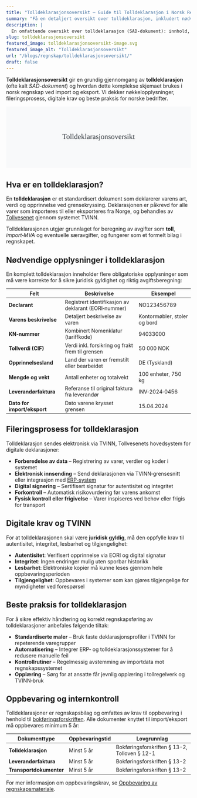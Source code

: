 ```yaml
---
title: "Tolldeklarasjonsoversikt – Guide til Tolldeklarasjon i Norsk Regnskap"
summary: "Få en detaljert oversikt over tolldeklarasjon, inkludert nødvendige opplysninger, fileringsprosess, digitale krav og beste praksis for norske bedrifter."
description: |
  En omfattende oversikt over tolldeklarasjon (SAD-dokument): innhold, prosess, krav og regnskapsføring ved import og eksport til/fra Norge.
slug: tolldeklarasjonsoversikt
featured_image: tolldeklarasjonsoversikt-image.svg
featured_image_alt: "Tolldeklarasjonsoversikt"
url: "/blogs/regnskap/tolldeklarasjonsoversikt/"
draft: false
---
```


**Tolldeklarasjonsoversikt** gir en grundig gjennomgang av **tolldeklarasjon** (ofte kalt *SAD-dokument*) og hvordan dette komplekse skjemaet brukes i norsk regnskap ved import og eksport. Vi dekker nøkkelopplysninger, fileringsprosess, digitale krav og beste praksis for norske bedrifter.

![Tolldeklarasjonsoversikt](tolldeklarasjonsoversikt-image.svg)

## Hva er en tolldeklarasjon?

En **tolldeklarasjon** er et standardisert dokument som deklarerer varens art, verdi og opprinnelse ved grensekryssing. Deklarasjonen er påkrevd for alle varer som importeres til eller eksporteres fra Norge, og behandles av [Tollvesenet](/blogs/regnskap/hva-er-toll "Hva er Toll? Toll og Tollbehandling i Norge") gjennom systemet TVINN.

Tolldeklarasjonen utgjør grunnlaget for beregning av avgifter som **toll**, *import‑MVA* og eventuelle særavgifter, og fungerer som et formelt bilag i regnskapet.

## Nødvendige opplysninger i tolldeklarasjon

En komplett tolldeklarasjon inneholder flere obligatoriske opplysninger som må være korrekte for å sikre juridisk gyldighet og riktig avgiftsberegning:

| **Felt**                  | **Beskrivelse**                                     | **Eksempel**                      |
|---------------------------|-----------------------------------------------------|-----------------------------------|
| **Declarant**             | Registrert identifikasjon av deklarant (EORI‑nummer) | NO123456789                       |
| **Varens beskrivelse**    | Detaljert beskrivelse av varen                      | Kontormøbler, stoler og bord      |
| **KN‑nummer**             | Kombinert Nomenklatur (tariffkode)                  | 94033000                          |
| **Tollverdi (CIF)**       | Verdi inkl. forsikring og frakt frem til grensen    | 50 000 NOK                        |
| **Opprinnelsesland**      | Land der varen er fremstilt eller bearbeidet         | DE (Tyskland)                     |
| **Mengde og vekt**        | Antall enheter og totalvekt                          | 100 enheter, 750 kg               |
| **Leverandørfaktura**     | Referanse til original faktura fra leverandør       | INV‑2024‑0456                     |
| **Dato for import/eksport**| Dato varene krysset grensen                         | 15.04.2024                        |

## Fileringsprosess for tolldeklarasjon

Tolldeklarasjon sendes elektronisk via TVINN, Tollvesenets hovedsystem for digitale deklarasjoner:

* **Forberedelse av data** – Registrering av varer, verdier og koder i systemet
* **Elektronisk innsending** – Send deklarasjonen via TVINN‑grensesnitt eller integrasjon med [ERP‑system](/blogs/regnskap/hva-er-erp-system "Hva er ERP‑system?")
* **Digital signering** – Sertifisert signatur for autentisitet og integritet
* **Forkontroll** – Automatisk risikovurdering før varens ankomst
* **Fysisk kontroll eller frigivelse** – Varer inspiseres ved behov eller frigis for transport

## Digitale krav og TVINN

For at tolldeklarasjonen skal være **juridisk gyldig**, må den oppfylle krav til autentisitet, integritet, lesbarhet og tilgjengelighet:

* **Autentisitet**: Verifisert opprinnelse via EORI og digital signatur
* **Integritet**: Ingen endringer mulig uten sporbar historikk
* **Lesbarhet**: Elektroniske kopier må kunne leses gjennom hele oppbevaringsperioden
* **Tilgjengelighet**: Oppbevares i systemer som kan gjøres tilgjengelige for myndigheter ved forespørsel

## Beste praksis for tolldeklarasjon

For å sikre effektiv håndtering og korrekt regnskapsføring av tolldeklarasjoner anbefales følgende tiltak:

* **Standardiserte maler** – Bruk faste deklarasjonsprofiler i TVINN for repeterende varegrupper
* **Automatisering** – Integrer ERP‑ og tolldeklarasjonssystemer for å redusere manuelle feil
* **Kontrollrutiner** – Regelmessig avstemming av importdata mot regnskapssystemet
* **Opplæring** – Sørg for at ansatte får jevnlig opplæring i tollregelverk og TVINN‑bruk

## Oppbevaring og internkontroll

Tolldeklarasjoner er regnskapsbilag og omfattes av krav til oppbevaring i henhold til [bokføringsforskriften](/blogs/regnskap/hva-er-bokforingsforskriften "Hva er Bokføringsforskriften?"). Alle dokumenter knyttet til import/eksport må oppbevares minimum 5 år:

| **Dokumenttype**         | **Oppbevaringstid** | **Lovgrunnlag**                               |
|--------------------------|---------------------|------------------------------------------------|
| **Tolldeklarasjon**      | Minst 5 år          | Bokføringsforskriften § 13-2, Tolloven § 12-1  |
| **Leverandørfaktura**    | Minst 5 år          | Bokføringsforskriften § 13-2                  |
| **Transportdokumenter**  | Minst 5 år          | Bokføringsforskriften § 13-2                  |

For mer informasjon om oppbevaringskrav, se [Oppbevaring av regnskapsmateriale](/blogs/regnskap/oppbevaring-av-regnskapsmateriale "Oppbevaring av Regnskapsmateriale - Krav og frister").

